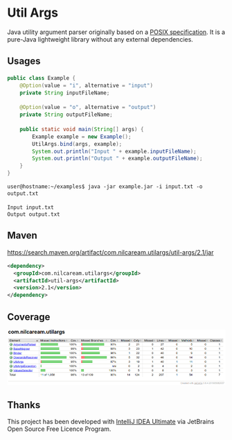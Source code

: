 # Util Args
Java utility argument parser originally based on a [POSIX specification](https://pubs.opengroup.org/onlinepubs/9699919799/basedefs/V1_chap12.html). It is a pure-Java lightweight library without any external dependencies.

## Usages
```java
public class Example {
    @Option(value = "i", alternative = "input")
    private String inputFileName;

    @Option(value = "o", alternative = "output")
    private String outputFileName;

    public static void main(String[] args) {
        Example example = new Example();
        UtilArgs.bind(args, example);
        System.out.println("Input " + example.inputFileName);
        System.out.println("Output " + example.outputFileName);
    }
}
```
```shell script
user@hostname:~/examples$ java -jar example.jar -i input.txt -o output.txt

Input input.txt
Output output.txt
```  

## Maven
https://search.maven.org/artifact/com.nilcaream.utilargs/util-args/2.1/jar
```xml
<dependency>
  <groupId>com.nilcaream.utilargs</groupId>
  <artifactId>util-args</artifactId>
  <version>2.1</version>
</dependency>
```

## Coverage
![JaCoCo](jacoco.png)

## Thanks
This project has been developed with [IntelliJ IDEA Ultimate](https://www.jetbrains.com/?from=nil+caream) via JetBrains Open Source Free Licence Program.
